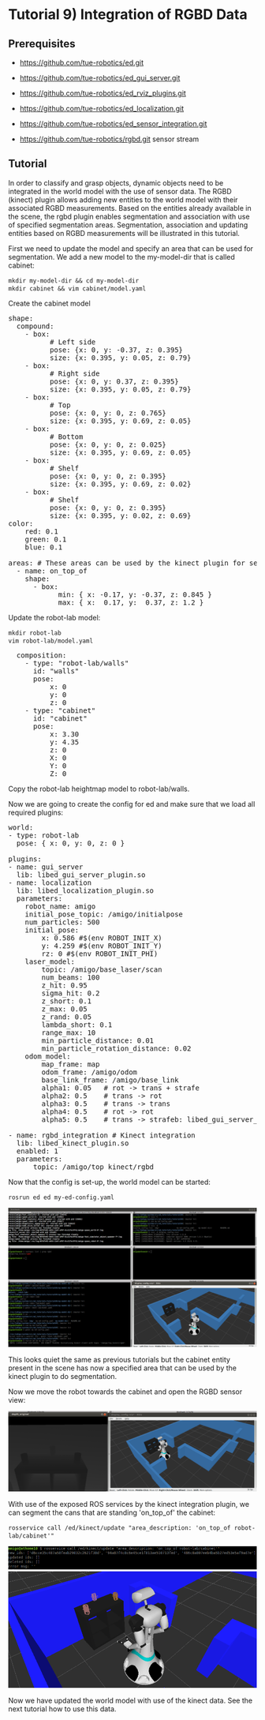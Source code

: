 # Tutorial 9) Integration of RGBD Data

## Prerequisites

- https://github.com/tue-robotics/ed.git
- https://github.com/tue-robotics/ed_gui_server.git
- https://github.com/tue-robotics/ed_rviz_plugins.git
- https://github.com/tue-robotics/ed_localization.git
- https://github.com/tue-robotics/ed_sensor_integration.git

- https://github.com/tue-robotics/rgbd.git sensor stream

## Tutorial

In order to classify and grasp objects, dynamic objects need to be integrated in the world model with the use of sensor data. The RGBD (kinect) plugin allows adding new entities to the world model with their associated RGBD measurements. Based on the entities already available in the scene, the rgbd plugin enables segmentation and association with use of specified segmentation areas.
Segmentation, association and updating entities based on RGBD measurements will be illustrated in this tutorial.

First we need to update the model and specify an area that can be used for segmentation. We add a new model to the my-model-dir that is called cabinet:

    mkdir my-model-dir && cd my-model-dir
    mkdir cabinet && vim cabinet/model.yaml
    
Create the cabinet model
    
<pre>
shape:
  compound:
    - box:
          # Left side
          pose: {x: 0, y: -0.37, z: 0.395}
          size: {x: 0.395, y: 0.05, z: 0.79}
    - box:
          # Right side
          pose: {x: 0, y: 0.37, z: 0.395}
          size: {x: 0.395, y: 0.05, z: 0.79}
    - box:
          # Top
          pose: {x: 0, y: 0, z: 0.765}
          size: {x: 0.395, y: 0.69, z: 0.05}
    - box:
          # Bottom
          pose: {x: 0, y: 0, z: 0.025}
          size: {x: 0.395, y: 0.69, z: 0.05}
    - box:
          # Shelf
          pose: {x: 0, y: 0, z: 0.395}
          size: {x: 0.395, y: 0.69, z: 0.02}
    - box:
          # Shelf
          pose: {x: 0, y: 0, z: 0.395}
          size: {x: 0.395, y: 0.02, z: 0.69}
color:
    red: 0.1
    green: 0.1
    blue: 0.1

areas: # These areas can be used by the kinect plugin for segmentation
  - name: on_top_of
    shape:
      - box:
            min: { x: -0.17, y: -0.37, z: 0.845 }
            max: { x:  0.17, y:  0.37, z: 1.2 }
</pre>

Update the robot-lab model:

    mkdir robot-lab
    vim robot-lab/model.yaml
    
<pre>
  composition:
    - type: "robot-lab/walls"
      id: "walls"
      pose:
          x: 0
          y: 0
          z: 0
    - type: "cabinet"
      id: "cabinet"
      pose:
          x: 3.30
          y: 4.35
          z: 0
          X: 0
          Y: 0
          Z: 0
</pre>

Copy the robot-lab heightmap model to robot-lab/walls.

Now we are going to create the config for ed and make sure that we load all required plugins:

<pre>
world:
- type: robot-lab
  pose: { x: 0, y: 0, z: 0 }

plugins:
- name: gui_server
  lib: libed_gui_server_plugin.so
- name: localization
  lib: libed_localization_plugin.so
  parameters:
    robot_name: amigo
    initial_pose_topic: /amigo/initialpose
    num_particles: 500
    initial_pose:
        x: 0.586 #$(env ROBOT_INIT_X)
        y: 4.259 #$(env ROBOT_INIT_Y)
        rz: 0 #$(env ROBOT_INIT_PHI)
    laser_model:
        topic: /amigo/base_laser/scan
        num_beams: 100
        z_hit: 0.95
        sigma_hit: 0.2
        z_short: 0.1
        z_max: 0.05
        z_rand: 0.05
        lambda_short: 0.1
        range_max: 10
        min_particle_distance: 0.01
        min_particle_rotation_distance: 0.02
    odom_model:
        map_frame: map
        odom_frame: /amigo/odom
        base_link_frame: /amigo/base_link
        alpha1: 0.05   # rot -> trans + strafe
        alpha2: 0.5    # trans -> rot
        alpha3: 0.5    # trans -> trans
        alpha4: 0.5    # rot -> rot
        alpha5: 0.5    # trans -> strafeb: libed_gui_server_plugin.so

- name: rgbd_integration # Kinect integration
  lib: libed_kinect_plugin.so
  enabled: 1
  parameters:
      topic: /amigo/top_kinect/rgbd
</pre>

Now that the config is set-up, the world model can be started:

    rosrun ed ed my-ed-config.yaml
    
![area](img/area.png)

This looks quiet the same as previous tutorials but the cabinet entity present in the scene has now a specified area that can be used by the kinect plugin to do segmentation.

Now we move the robot towards the cabinet and open the RGBD sensor view:

![depth](img/depth.png)

With use of the exposed ROS services by the kinect integration plugin, we can segment the cans that are standing 'on_top_of' the cabinet:

    rosservice call /ed/kinect/update "area_description: 'on_top_of robot-lab/cabinet'"
    
![segment_command](img/segment_command.png)
![segment_result](img/segment_result.png)

Now we have updated the world model with use of the kinect data. See the next tutorial how to use this data.
    
